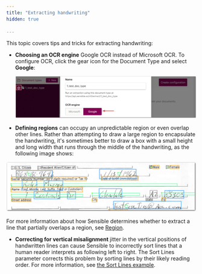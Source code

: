 ```yaml
---
title: "Extracting handwriting"
hidden: true

---
```


This topic covers tips and tricks for extracting handwriting:

- **Choosing an OCR engine** Google OCR instead of Microsoft OCR. To configure OCR, click the gear icon for the Document Type and select **Google**: 

  ![Click to enlarge](https://raw.githubusercontent.com/sensible-hq/sensible-docs/main/readme-sync/assets/v0/images/final/merge_lines_ocr_1.png)

  

- **Defining regions** can occupy an unpredictable region or even overlap other lines. Rather than attempting to draw a large region to encapsulate the handwriting, it's sometimes better to draw a box with a small height and long width that runs through the middle of the handwriting, as the following image shows:

![Click to enlarge](https://raw.githubusercontent.com/sensible-hq/sensible-docs/main/readme-sync/assets/v0/images/final/handwriting_1.png) 

  For more information about how Sensible determines whether to extract a line that partially overlaps a region, see [Region](doc:region).

- **Correcting for vertical misalignment** jitter in the vertical positions of handwritten lines can cause Sensible to incorrectly sort lines that a human reader interprets as following left to right. The Sort Lines parameter corrects this problem by sorting lines by their likely reading order. For more information, see [the Sort Lines example](doc:method#sort-line-example).



